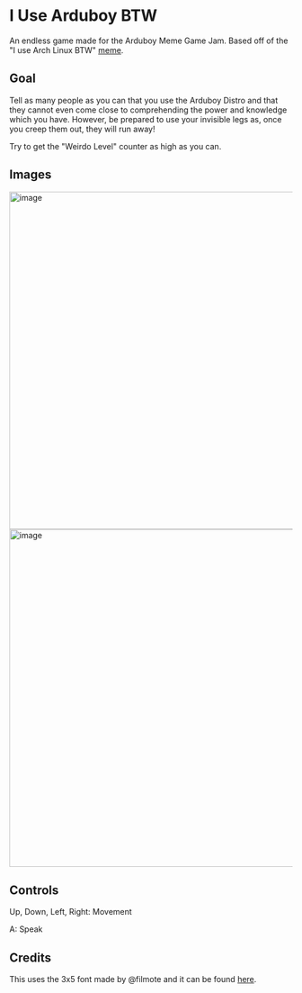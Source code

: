 # I Use Arduboy BTW
An endless game made for the Arduboy Meme Game Jam. Based off of the "I use Arch Linux BTW" [meme](https://knowyourmeme.com/memes/btw-i-use-arch).

## Goal
Tell as many people as you can that you use the Arduboy Distro and that they cannot even come close to comprehending the power and knowledge which you have. 
However, be prepared to use your invisible legs as, once you creep them out, they will run away!

Try to get the "Weirdo Level" counter as high as you can.

## Images

<img width="600" alt="image" src="https://github.com/omrawaley/I-Use-Arduboy-BTW/assets/133281331/43a7deaa-c06d-473f-ac61-ba910d7bc556">

<img width="600" alt="image" src="https://github.com/omrawaley/I-Use-Arduboy-BTW/assets/133281331/ce3b9a4c-75e1-49cc-8ca4-e439c0206195">


## Controls
Up, Down, Left, Right: Movement

A: Speak

## Credits
This uses the 3x5 font made by @filmote and it can be found [here](https://github.com/filmote/Font3x5).
